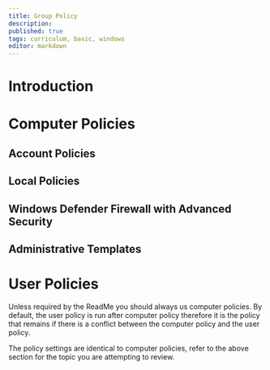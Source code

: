 ```yaml
---
title: Group Policy
description: 
published: true
tags: curriculum, basic, windows
editor: markdown
---
```

# Introduction

# Computer Policies

## Account Policies 

## Local Policies

## Windows Defender Firewall with Advanced Security

## Administrative Templates


# User Policies

Unless required by the ReadMe you should always us computer policies. By default, the user policy is run after computer policy therefore it is the policy that remains if there is a conflict between the computer policy and the user policy. 

The policy settings are identical to computer policies, refer to the above section for the topic you are attempting to review. 


